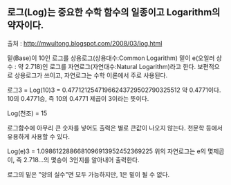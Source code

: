 ## 로그(Log)는 중요한 수학 함수의 일종이고 Logarithm의 약자이다.

출처 : http://mwultong.blogspot.com/2008/03/log.html

밑(Base)이 10인 로그를 상용로그(상용대수:Common Logarithm)
밑이 e(오일러 상수 : 약 2.718)인 로그를 자연로그(자연대수:Natural Logarithm)라고 한다.
보편적으로 상용로그가 쓰이고, 자연로그는 수학 이론에서 주로 사용된다.

로그3 = Log(10)3 = 0.47712125471966243729502790325512
약 0.4771이다.
10의 0.4771승, 즉 10의 0.4771 제곱이 3이라는 뜻이다.

Log(천조) = 15

로그함수에 아무리 큰 숫자를 넣어도 출력은 별로 큰값이 나오지 않는다. 천문학 등에서 유용하게 사용할 수 있다.

Log(e)3 = 1.0986122886681096913952452369225
위의 자연로그는 e의 몇제곱이, 즉 2.718...의 몇승이 3인지를 알아내어 출력한다.

로그의 밑은 "양의 실수"면 모두 가능하지만, 1은 밑이 될 수 없다.

